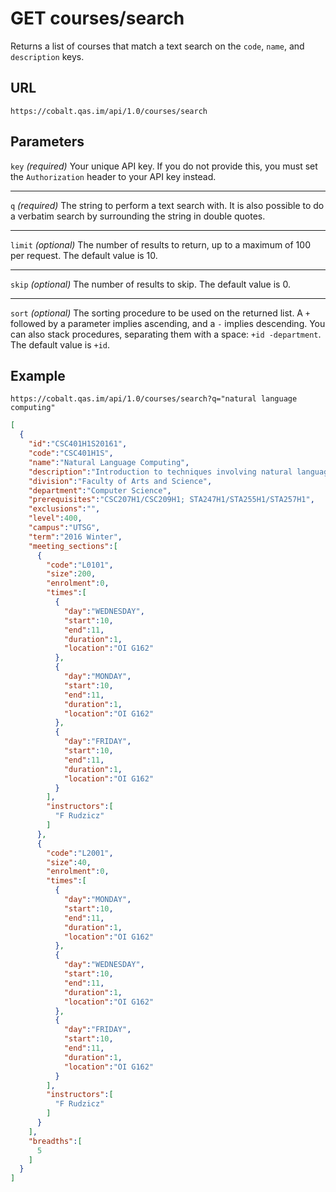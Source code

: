 # GET courses/search

Returns a list of courses that match a text search on the `code`, `name`, and `description` keys.

## URL

```
https://cobalt.qas.im/api/1.0/courses/search
```

## Parameters

`key` _(required)_
Your unique API key. If you do not provide this, you must set the `Authorization` header to your API key instead.
- - -
`q` _(required)_
The string to perform a text search with. It is also possible to do a verbatim search by surrounding the string in double quotes.
- - -
`limit` _(optional)_
The number of results to return, up to a maximum of 100 per request. The default value is 10.
- - -
`skip` _(optional)_
The number of results to skip. The default value is 0.
- - -
`sort` _(optional)_
The sorting procedure to be used on the returned list. A `+` followed by a parameter implies ascending, and a `-` implies descending. You can also stack procedures, separating them with a space: `+id -department`. The default value is `+id`.

## Example

```
https://cobalt.qas.im/api/1.0/courses/search?q="natural language computing"
```

```json
[
  {
    "id":"CSC401H1S20161",
    "code":"CSC401H1S",
    "name":"Natural Language Computing",
    "description":"Introduction to techniques involving natural language and speech in applications such as information retrieval, extraction, and filtering; intelligent Web searching; spelling and grammar checking; speech recognition and synthesis; and multi-lingual systems including machine translation. N-grams, POS-tagging, semantic distance metrics, indexing, on-line lexicons and thesauri, markup languages, collections of on-line documents, corpus analysis. PERL and other software.",
    "division":"Faculty of Arts and Science",
    "department":"Computer Science",
    "prerequisites":"CSC207H1/CSC209H1; STA247H1/STA255H1/STA257H1",
    "exclusions":"",
    "level":400,
    "campus":"UTSG",
    "term":"2016 Winter",
    "meeting_sections":[
      {
        "code":"L0101",
        "size":200,
        "enrolment":0,
        "times":[
          {
            "day":"WEDNESDAY",
            "start":10,
            "end":11,
            "duration":1,
            "location":"OI G162"
          },
          {
            "day":"MONDAY",
            "start":10,
            "end":11,
            "duration":1,
            "location":"OI G162"
          },
          {
            "day":"FRIDAY",
            "start":10,
            "end":11,
            "duration":1,
            "location":"OI G162"
          }
        ],
        "instructors":[
          "F Rudzicz"
        ]
      },
      {
        "code":"L2001",
        "size":40,
        "enrolment":0,
        "times":[
          {
            "day":"MONDAY",
            "start":10,
            "end":11,
            "duration":1,
            "location":"OI G162"
          },
          {
            "day":"WEDNESDAY",
            "start":10,
            "end":11,
            "duration":1,
            "location":"OI G162"
          },
          {
            "day":"FRIDAY",
            "start":10,
            "end":11,
            "duration":1,
            "location":"OI G162"
          }
        ],
        "instructors":[
          "F Rudzicz"
        ]
      }
    ],
    "breadths":[
      5
    ]
  }
]
```
